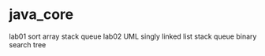 ﻿# java_core
lab01
  sort
  array
    stack
    queue
lab02
  UML
  singly linked list
    stack
    queue
  binary search tree
  
